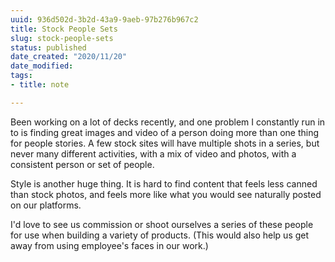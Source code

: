 ```yaml
---
uuid: 936d502d-3b2d-43a9-9aeb-97b276b967c2
title: Stock People Sets
slug: stock-people-sets
status: published
date_created: "2020/11/20"
date_modified:
tags:
- title: note

---
```


Been working on a lot of decks recently, and one problem I constantly run in to is finding great images and video of a person doing more than one thing for people stories. A few stock sites will have multiple shots in a series, but never many different activities, with a mix of video and photos, with a consistent person or set of people.

Style is another huge thing. It is hard to find content that feels less canned than stock photos, and feels more like what you would see naturally posted on our platforms.

I'd love to see us commission or shoot ourselves a series of these people for use when building a variety of products. (This would also help us get away from using employee's faces in our work.)

